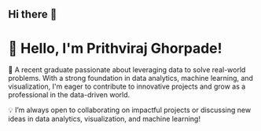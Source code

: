 ## Hi there 👋

# 👋 Hello, I'm Prithviraj Ghorpade!

🌟 A recent graduate passionate about leveraging data to solve real-world problems. With a strong foundation in data analytics, machine learning, and visualization, I'm eager to contribute to innovative projects and grow as a professional in the data-driven world.

💡 I’m always open to collaborating on impactful projects or discussing new ideas in data analytics, visualization, and machine learning!

